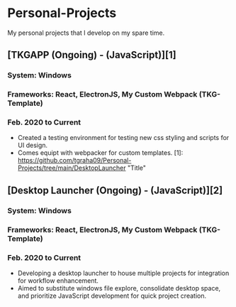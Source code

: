 # Personal-Projects
 My personal projects that I develop on my spare time. 

## [TKGAPP (Ongoing) - (JavaScript)][1]
### System: Windows
### Frameworks: React, ElectronJS, My Custom Webpack (TKG-Template)
### Feb. 2020 to Current
* Created a testing environment for testing new css styling and scripts for UI design.
* Comes equipt with webpacker for custom templates. 
[1]: https://github.com/tgraha09/Personal-Projects/tree/main/DesktopLauncher "Title"


## [Desktop Launcher (Ongoing) - (JavaScript)][2] 
### System: Windows
### Frameworks: React, ElectronJS, My Custom Webpack (TKG-Template)
### Feb. 2020 to Current
* Developing a desktop launcher to house multiple projects for integration for workflow enhancement.
* Aimed to substitute windows file explore, consolidate desktop space, and prioritize JavaScript development for quick project creation. 
